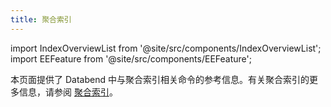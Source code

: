 ```yaml
---
title: 聚合索引
---
```

import IndexOverviewList from '@site/src/components/IndexOverviewList';
import EEFeature from '@site/src/components/EEFeature';

<EEFeature featureName='聚合索引'/>

本页面提供了 Databend 中与聚合索引相关命令的参考信息。有关聚合索引的更多信息，请参阅 [聚合索引](/guides/performance/aggregating-index)。

<IndexOverviewList />